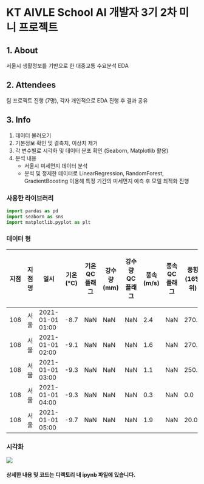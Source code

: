 # KT AIVLE School AI 개발자 3기 2차 미니 프로젝트

## 1. About

서울시 생활정보를 기반으로 한 대중교통 수요분석 EDA

## 2. Attendees

팀 프로젝트 진행 (7명), 각자 개인적으로 EDA 진행 후 결과 공유

## 3. Info

1. 데이터 불러오기
2. 기본정보 확인 및 결측치, 이상치 제거
3. 각 변수별로 시각화 및 데이터 분포 확인 (Seaborn, Matplotlib 활용)
4. 분석 내용
   - 서울시 미세먼지 데이터 분석
   - 분석 및 정제한 데이터로 LinearRegression, RandomForest, GradientBoosting 이용해 특정 기간의 미세먼지 예측 후 모델 최적화 진행

### 사용한 라이브러리

```python
import pandas as pd
import seaborn as sns
import matplotlib.pyplot as plt
```

### 데이터 형

| 지점 | 지점명 | 일시                | 기온(°C) | 기온 QC플래그 | 강수량(mm) | 강수량 QC플래그 | 풍속(m/s) | 풍속 QC플래그 | 풍향(16방위) | ... | 최저운고(100m) | 시정(10m) | 지면상태(지면상태코드) | 현상번호(국내식) | 지면온도(°C) | 지면온도 QC플래그 | 5cm 지중온도(°C) | 10cm 지중온도(°C) | 20cm 지중온도(°C) | 30cm 지중온도(°C) |
|------|--------|---------------------|----------|--------------|------------|--------------|------------|--------------|--------------|-----|----------------|-----------|---------------------|----------------|--------------|----------------|------------------|------------------|------------------|------------------|
| 108  | 서울   | 2021-01-01 01:00    | -8.7     | NaN          | NaN        | NaN          | 2.4        | NaN          | 270.0        | ... | NaN            | 2000      | NaN                 | NaN            | -6.9         | NaN            | -1.0             | -0.8             | 0.3              | 1.6              |
| 108  | 서울   | 2021-01-01 02:00    | -9.1     | NaN          | NaN        | NaN          | 1.6        | NaN          | 270.0        | ... | NaN            | 2000      | NaN                 | NaN            | -7.1         | NaN            | -1.1             | -0.8             | 0.3              | 1.6              |
| 108  | 서울   | 2021-01-01 03:00    | -9.3     | NaN          | NaN        | NaN          | 1.1        | NaN          | 250.0        | ... | NaN            | 2000      | NaN                 | NaN            | -7.3         | NaN            | -1.2             | -0.9             | 0.3              | 1.6              |
| 108  | 서울   | 2021-01-01 04:00    | -9.3     | NaN          | NaN        | NaN          | 0.3        | NaN          | 0.0          | ... | NaN            | 2000      | NaN                 | NaN            | -7.5         | NaN            | -1.3             | -1.0             | 0.2              | 1.5              |
| 108  | 서울   | 2021-01-01 05:00    | -9.7     | NaN          | NaN        | NaN          | 1.9        | NaN          | 20.0         | ... | NaN            | 2000      | NaN                 | NaN            | -7.6         | NaN            | -1.3             | -1.0             | 0.2              | 1.5              |

### 시각화

<img src="https://raw.githubusercontent.com/PhoneticsBug/ktAivle/main/2%EC%B0%A8/img1.png">

#### 상세한 내용 및 코드는 디렉토리 내 ipynb 파일에 있습니다.
